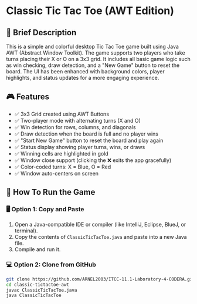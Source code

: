 # Classic Tic Tac Toe (AWT Edition)

## 📝 Brief Description
This is a simple and colorful desktop Tic Tac Toe game built using Java AWT (Abstract Window Toolkit). The game supports two players who take turns placing their X or O on a 3x3 grid. It includes all basic game logic such as win checking, draw detection, and a "New Game" button to reset the board. The UI has been enhanced with background colors, player highlights, and status updates for a more engaging experience.

## 🎮 Features
- ✅ 3x3 Grid created using AWT Buttons  
- ✅ Two-player mode with alternating turns (X and O)  
- ✅ Win detection for rows, columns, and diagonals  
- ✅ Draw detection when the board is full and no player wins  
- ✅ "Start New Game" button to reset the board and play again  
- ✅ Status display showing player turns, wins, or draws  
- ✅ Winning cells are highlighted in gold  
- ✅ Window close support (clicking the ❌ exits the app gracefully)  
- ✅ Color-coded turns: X = Blue, O = Red  
- ✅ Window auto-centers on screen  

## 🚀 How To Run the Game

### 🖥️ Option 1: Copy and Paste
1. Open a Java-compatible IDE or compiler (like IntelliJ, Eclipse, BlueJ, or terminal).
2. Copy the contents of `ClassicTicTacToe.java` and paste into a new Java file.
3. Compile and run it.

### 💻 Option 2: Clone from GitHub
```bash
git clone https://github.com/ARNEL2003/ITCC-11.1-Laboratory-4-CODERA.git
cd classic-tictactoe-awt
javac ClassicTicTacToe.java
java ClassicTicTacToe
